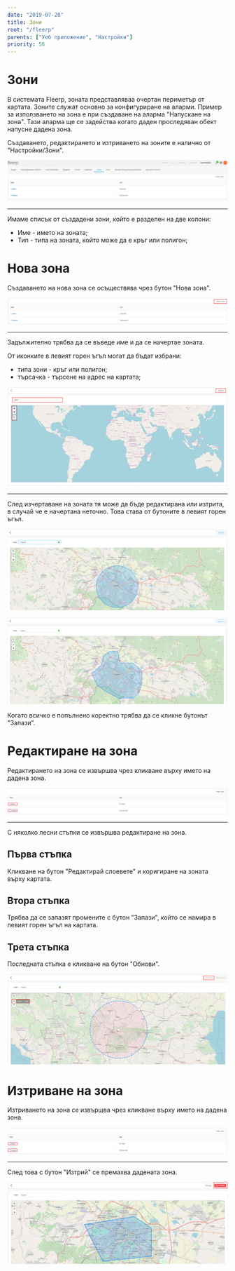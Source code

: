 ```yaml
---
date: "2019-07-20"
title: Зони
root: "/fleerp"
parents: ["Уеб приложение", "Настройки"]
priority: 56
---
```


# Зони

В системата Fleerp, зоната представляваа очертан периметър от картата.
Зоните служат основно за конфигуриране на аларми.
Пример за използването на зона е при създаване на аларма "Напускане на зона".
Тази аларма ще се задейства когато даден проследяван обект напусне дадена зона.

Създаването, редактирането и изтриването на зоните е налично от "Настройки/Зони".

![Zones](./images/zones-bg.png)

---

Имаме списък от създадени зони, който е разделен на две колони:

- Име - името на зоната;
- Тип - типа на зоната, който може да е кръг или полигон;

# Нова зона

Създаването на нова зона се осъществява чрез бутон "Нова зона".

![Zones](./images/new-zone-bg.png)

---

Задължително трябва да се въведе име и да се начертае зоната.

От иконките в левият горен ъгъл могат да бъдат избрани:

- типа зони - кръг или полигон;
- търсачка - търсене на адрес на картата;

![Zones](./images/zone-bg.png)

---

След изчертаване на зоната тя може да бъде редактирана или изтрита, в случай че е начертана неточно.
Това става от бутоните в левият горен ъгъл. 

![Zones](./images/circle-bg.png)

![Zones](./images/polygon-bg.png)

Когато всичко е попълнено коректно трябва да се кликне бутонът "Запази".

# Редактиране на зона

Редактирането на зона се извършва чрез кликване върху името на дадена зона.

![Zones](./images/edit-zone-bg.png)

---

С няколко лесни стъпки се извършва редактиране на зона.

## Първа стъпка

Кликване на бутон "Редактирай слоевете" и коригиране на зоната върху картата.

## Втора стъпка

Трябва да се запазят промените с бутон "Запази", който се намира в левият горен ъгъл на картата.

## Трета стъпка

Последната стъпка е кликване на бутон "Обнови".

![Zones](./images/edit-bg.png)

# Изтриване на зона

Изтриването на зона се извършва чрез кликване върху името на дадена зона.

![Zones](./images/delete-zone-bg.png)

---

След това с бутон "Изтрий" се премахва дадената зона.

![Zones](./images/delete-button-bg.png)

